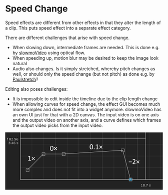 # Speed Change

Speed effects are different from other effects in that they alter the length of a clip. This puts speed effect into a separate effect category.

There are different challenges that arise with speed change.

* When slowing down, intermediate frames are needed. This is done e.g. by [slowmoVideo](slowmovideo.granjow.net/) using optical flow.
* When speeding up, motion blur may be desired to keep the image look natural
* Audio also changes. Is it simply stretched, whereby pitch changes as well, or should only the speed change (but not pitch) as done e.g. by [Paulstretch](http://hypermammut.sourceforge.net/paulstretch/)?

Editing also poses challenges:

* It is impossible to edit inside the timeline due to the clip length change
* When allowing curves for speed change, the effect GUI becomes much more complex and does not fit into a widget anymore. slowmoVideo has an own UI just for that with a 2D canvas. The input video is on one axis and the output video on another axis, and a curve defines which frames the output video picks from the input video.

![image](uploads/691865b1f9a55b2f7d674b296d3f9546/image.png)
